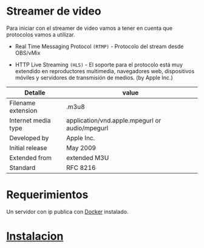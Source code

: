 # Streamer de video

Para iniciar con el streamer de video vamos a tener en cuenta que protocolos vamos a utilizar.

- Real Time Messaging Protocol `(RTMP)`  - Protocolo del stream desde OBS/vMix

- HTTP Live Streaming `(HLS)` - El soporte para el protocolo está muy extendido en reproductores multimedia, navegadores web, dispositivos móviles y servidores de transmisión de medios. (by Apple Inc.)

| Detalle             | value                                          |
| ------------------- | ---------------------------------------------- |
| Filename extension  | .m3u8                                          |
| Internet media type | application/vnd.apple.mpegurl or audio/mpegurl |
| Developed by        | Apple Inc.                                     |
| Initial release     | May 2009                                       |
| Extended from       | extended M3U                                   |
| Standard            | RFC 8216                                       |



# Requerimientos
Un servidor con ip publica con [Docker](https://www.docker.com/) instalado.


# [Instalacion](./configuracion.md)
